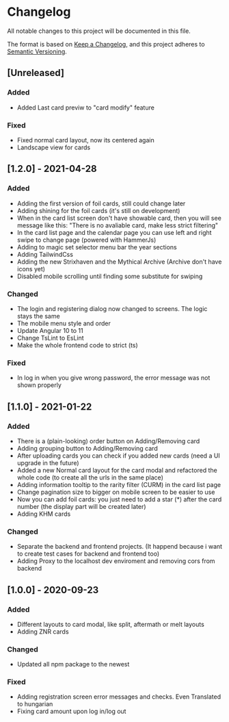# Changelog

All notable changes to this project will be documented in this file.

The format is based on [Keep a Changelog](https://keepachangelog.com/en/1.0.0/), and this project adheres to [Semantic Versioning](https://semver.org/spec/v2.0.0.html).

## [Unreleased]

### Added

- Added Last card previw to "card modify" feature

### Fixed

- Fixed normal card layout, now its centered again
- Landscape view for cards

## [1.2.0] - 2021-04-28

### Added

- Adding the first version of foil cards, still could change later
- Adding shining for the foil cards (it's still on development)
- When in the card list screen don't have showable card, then you will see message like this: "There is no avaliable card, make less strict filtering"
- In the card list page and the calendar page you can use left and right swipe to change page (powered with HammerJs)
- Adding to magic set selector menu bar the year sections
- Adding TailwindCss
- Adding the new Strixhaven and the Mythical Archive (Archive don't have icons yet)
- Disabled mobile scrolling until finding some substitute for swiping

### Changed

- The login and registering dialog now changed to screens. The logic stays the same
- The mobile menu style and order
- Update Angular 10 to 11
- Change TsLint to EsLint
- Make the whole frontend code to strict (ts)

### Fixed

- In log in when you give wrong password, the error message was not shown properly

## [1.1.0] - 2021-01-22

### Added

- There is a (plain-looking) order button on Adding/Removing card
- Adding grouping button to Adding/Removing card
- After uploading cards you can check if you added new cards (need a UI upgrade in the future)
- Added a new Normal card layout for the card modal and refactored the whole code (to create all the urls in the same place)
- Adding information tooltip to the rarity filter (CURM) in the card list page
- Change pagination size to bigger on mobile screen to be easier to use
- Now you can add foil cards: you just need to add a star (\*) after the card number (the display part will be created later)
- Adding KHM cards

### Changed

- Separate the backend and frontend projects. (It happend because i want to create test cases for backend and frontend too)
- Adding Proxy to the localhost dev enviroment and removing cors from backend

## [1.0.0] - 2020-09-23

### Added

- Different layouts to card modal, like split, aftermath or melt layouts
- Adding ZNR cards

### Changed

- Updated all npm package to the newest

### Fixed

- Adding registration screen error messages and checks. Even Translated to hungarian
- Fixing card amount upon log in/log out
